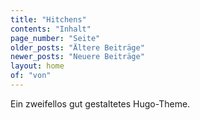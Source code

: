 ```yaml
---
title: "Hitchens"
contents: "Inhalt"
page_number: "Seite"
older_posts: "Ältere Beiträge"
newer_posts: "Neuere Beiträge"
layout: home 
of: "von"
---
```


Ein zweifellos gut gestaltetes Hugo-Theme.

